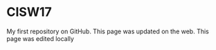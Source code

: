 # CISW17
My first repository on GitHub.
This page was updated on the web.
This page was edited locally
